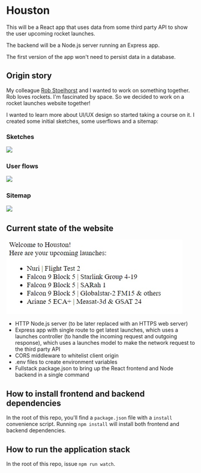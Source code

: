 # Houston

This will be a React app that uses data from some third party API to show the user
upcoming rocket launches. 

The backend will be a Node.js server running an Express app. 

The first version of the app won't need to persist data in a database. 

## Origin story

My colleague [Rob Stoelhorst](https://robertstoelhorst.com/) and I wanted to work on something together. Rob loves rockets. I'm fascinated by space. So we decided to work on a rocket launches website together!

I wanted to learn more about UI/UX design so started taking a course on it. I created some initial sketches, some userflows and a sitemap:

### Sketches

<img 
     src="https://user-images.githubusercontent.com/6435319/174151878-05ea8666-0abb-4c9e-aa47-d320b8eaf3f7.jpg" 
     width=500 
/>

### User flows

<img 
     src="https://user-images.githubusercontent.com/6435319/174151897-d84ab937-9f07-424a-ad3f-6fb821620538.jpg" 
     width=500 
/>

### Sitemap
<img 
     src="https://user-images.githubusercontent.com/6435319/174151902-a5b37723-b4c2-4751-9b7d-7514286cfc90.jpg" 
     width=500 
/>

## Current state of the website

![](houston-current-state.jpg)

* HTTP Node.js server (to be later replaced with an HTTPS web server)
* Express app with single route to get latest launches, which uses a launches controller (to handle the incoming request and outgoing response), which uses a launches model to make the network request to the third party API 
* CORS middleware to whitelist client origin
* .env files to create environment variables
* Fullstack package.json to bring up the React frontend and Node backend in a single command 

## How to install frontend and backend dependencies

In the root of this repo, you'll find a `package.json` file with a `install` convenience script. Running `npm install` will install both frontend and backend dependencies.  

## How to run the application stack

In the root of this repo, issue `npm run watch`. 
